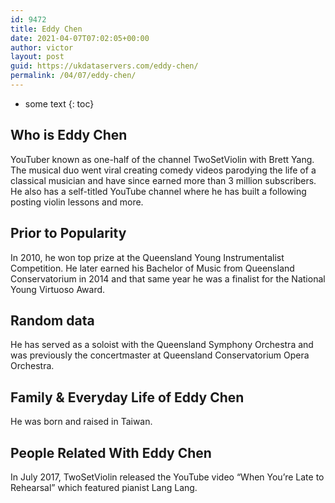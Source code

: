 ```yaml
---
id: 9472
title: Eddy Chen
date: 2021-04-07T07:02:05+00:00
author: victor
layout: post
guid: https://ukdataservers.com/eddy-chen/
permalink: /04/07/eddy-chen/
---
```


* some text
{: toc}


## Who is Eddy Chen



YouTuber known as one-half of the channel TwoSetViolin with Brett Yang. The musical duo went viral creating comedy videos parodying the life of a classical musician and have since earned more than 3 million subscribers. He also has a self-titled YouTube channel where he has built a following posting violin lessons and more. 

                
                
                
## Prior to Popularity



In 2010, he won top prize at the Queensland Young Instrumentalist Competition. He later earned his Bachelor of Music from Queensland Conservatorium in 2014 and that same year he was a finalist for the National Young Virtuoso Award. 

                
                
                
## Random data



He has served as a soloist with the Queensland Symphony Orchestra and was previously the concertmaster at Queensland Conservatorium Opera Orchestra. 

                
                
                
## Family & Everyday Life of Eddy Chen



He was born and raised in Taiwan.

                
                
                
## People Related With Eddy Chen



In July 2017, TwoSetViolin released the YouTube video &#8220;When You&#8217;re Late to Rehearsal&#8221; which featured pianist Lang Lang. 

                
              
            
          
          
          